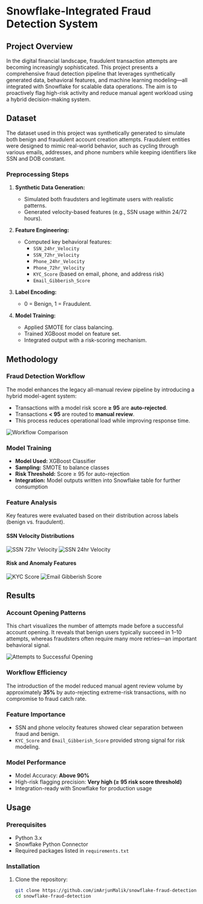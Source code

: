 # Snowflake-Integrated Fraud Detection System

## Project Overview

In the digital financial landscape, fraudulent transaction attempts are becoming increasingly sophisticated. This project presents a comprehensive fraud detection pipeline that leverages synthetically generated data, behavioral features, and machine learning modeling—all integrated with Snowflake for scalable data operations. The aim is to proactively flag high-risk activity and reduce manual agent workload using a hybrid decision-making system.

## Dataset

The dataset used in this project was synthetically generated to simulate both benign and fraudulent account creation attempts. Fraudulent entities were designed to mimic real-world behavior, such as cycling through various emails, addresses, and phone numbers while keeping identifiers like SSN and DOB constant. 

### Preprocessing Steps
1. **Synthetic Data Generation:**
   - Simulated both fraudsters and legitimate users with realistic patterns.
   - Generated velocity-based features (e.g., SSN usage within 24/72 hours).

2. **Feature Engineering:**
   - Computed key behavioral features:
     - `SSN_24hr_Velocity`
     - `SSN_72hr_Velocity`
     - `Phone_24hr_Velocity`
     - `Phone_72hr_Velocity`
     - `KYC_Score` (based on email, phone, and address risk)
     - `Email_Gibberish_Score`


3. **Label Encoding:**
   - 0 = Benign, 1 = Fraudulent.

4. **Model Training:**
   - Applied SMOTE for class balancing.
   - Trained XGBoost model on feature set.
   - Integrated output with a risk-scoring mechanism.

## Methodology

### Fraud Detection Workflow
The model enhances the legacy all-manual review pipeline by introducing a hybrid model-agent system:

- Transactions with a model risk score **≥ 95** are **auto-rejected**.
- Transactions **< 95** are routed to **manual review**.
- This process reduces operational load while improving response time.
  

![Workflow Comparison](graphs/workflow_comparison_diagram.png)



### Model Training
- **Model Used:** XGBoost Classifier
- **Sampling:** SMOTE to balance classes
- **Risk Threshold:** Score ≥ 95 for auto-rejection
- **Integration:** Model outputs written into Snowflake table for further consumption

### Feature Analysis
Key features were evaluated based on their distribution across labels (benign vs. fraudulent).

#### SSN Velocity Distributions
![SSN 72hr Velocity](graphs/SSN_72hr_Velocity_boxplot_by_label.png)
![SSN 24hr Velocity](graphs/SSN_24hr_Velocity_boxplot_by_label.png)

#### Risk and Anomaly Features
![KYC Score](graphs/KYC_Score_boxplot_by_label.png)
![Email Gibberish Score](graphs/Email_Gibberish_Score_boxplot_by_label.png)

## Results

### Account Opening Patterns
This chart visualizes the number of attempts made before a successful account opening. It reveals that benign users typically succeed in 1–10 attempts, whereas fraudsters often require many more retries—an important behavioral signal.

![Attempts to Successful Opening](graphs/Attempts_Successful_Openings.png)

### Workflow Efficiency
The introduction of the model reduced manual agent review volume by approximately **35%** by auto-rejecting extreme-risk transactions, with no compromise to fraud catch rate.

### Feature Importance
- SSN and phone velocity features showed clear separation between fraud and benign.
- `KYC_Score` and `Email_Gibberish_Score` provided strong signal for risk modeling.

### Model Performance
- Model Accuracy: **Above 90%**
- High-risk flagging precision: **Very high (≥ 95 risk score threshold)**
- Integration-ready with Snowflake for production usage

## Usage

### Prerequisites
- Python 3.x
- Snowflake Python Connector
- Required packages listed in `requirements.txt`

### Installation
1. Clone the repository:
   ```bash
   git clone https://github.com/imArjunMalik/snowflake-fraud-detection.git
   cd snowflake-fraud-detection

